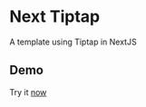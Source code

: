 # Next Tiptap

A template using Tiptap in NextJS

## Demo

Try it [now](https://next-tiptap.vercel.app/)
